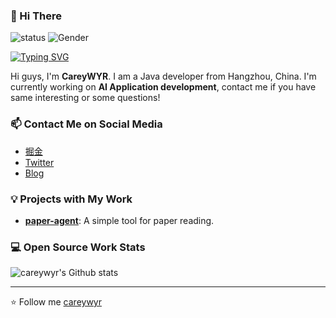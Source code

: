 ### 👋 Hi There

![status](https://img.shields.io/badge/status-up-brightgreen) ![Gender](https://img.shields.io/badge/gender-%F0%9F%A4%B5-lightgrey) 

[![Typing SVG](https://readme-typing-svg.demolab.com?font=Fira+Code&pause=1000&width=435&lines=I'm+CareyWYR%2C;U+can+also+call+me+leafw)](https://git.io/typing-svg)

Hi guys, I'm **CareyWYR**. I am a Java developer from Hangzhou, China. I'm currently working on **AI Application development**, contact me if you have same interesting or some questions!

### 📫 Contact Me on Social Media
- [掘金](https://juejin.cn/user/2831954919569245)
- [Twitter](https://x.com/wyr95626)
- [Blog](http://leafw.cn)

### 💡 Projects with My Work
- [**paper-agent**](https://github.com/careywyr/paper-agent): A simple tool for paper reading.
 
### 💻 Open Source Work Stats

![careywyr's Github stats](https://github-readme-stats.vercel.app/api?username=careywyr&show_icons=true)

---
⭐️ Follow me [careywyr](https://github.com/careywyr)
